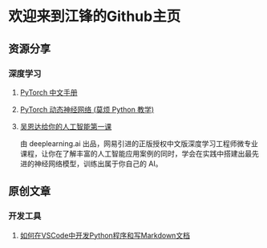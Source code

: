 # 欢迎来到江锋的Github主页

## 资源分享

### 深度学习

1. [PyTorch 中文手册](https://github.com/zergtant/pytorch-handbook) 

2. [PyTorch 动态神经网络 (莫烦 Python 教学)](https://www.bilibili.com/video/av15997678?p=1 )

3. [吴恩达给你的人工智能第一课](https://mooc.study.163.com/smartSpec/detail/1001319001.htm)
   
    由 deeplearning.ai 出品，网易引进的正版授权中文版深度学习工程师微专业课程，让你在了解丰富的人工智能应用案例的同时，学会在实践中搭建出最先进的神经网络模型，训练出属于你自己的 AI。

## 原创文章

### 开发工具

1. [如何在VSCode中开发Python程序和写Markdown文档](https://github.com/lujiangfeng/Jiangfeng/tree/master/%E5%A6%82%E4%BD%95%E5%9C%A8VSCode%E4%B8%AD%E5%BC%80%E5%8F%91Python%E7%A8%8B%E5%BA%8F%E5%92%8C%E5%86%99Markdown%E6%96%87%E6%A1%A3)